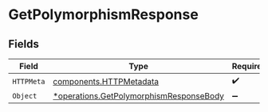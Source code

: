 # GetPolymorphismResponse


## Fields

| Field                                                                                             | Type                                                                                              | Required                                                                                          | Description                                                                                       |
| ------------------------------------------------------------------------------------------------- | ------------------------------------------------------------------------------------------------- | ------------------------------------------------------------------------------------------------- | ------------------------------------------------------------------------------------------------- |
| `HTTPMeta`                                                                                        | [components.HTTPMetadata](../../models/components/httpmetadata.md)                                | :heavy_check_mark:                                                                                | N/A                                                                                               |
| `Object`                                                                                          | [*operations.GetPolymorphismResponseBody](../../models/operations/getpolymorphismresponsebody.md) | :heavy_minus_sign:                                                                                | N/A                                                                                               |